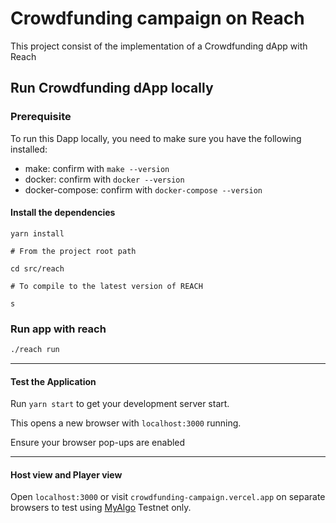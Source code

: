 # Crowdfunding campaign on Reach
This project consist of the implementation of a Crowdfunding dApp with Reach

## Run Crowdfunding dApp locally

### Prerequisite
To run this Dapp locally, you need to make sure you have the following installed:
- make: confirm with `make --version`
- docker: confirm with `docker --version`
- docker-compose: confirm with `docker-compose --version`

#### Install the dependencies

```
yarn install

# From the project root path

cd src/reach

# To compile to the latest version of REACH

s
```

### Run app with reach
```bash
./reach run
```

---

#### Test the Application


Run `yarn start` to get your development server start.

This opens a new browser with `localhost:3000` running.

Ensure your browser pop-ups are enabled

---

#### Host view and Player view

Open `localhost:3000` or visit `crowdfunding-campaign.vercel.app` on separate browsers to test using [MyAlgo](https://wallet.myalgo.com/) Testnet only.
